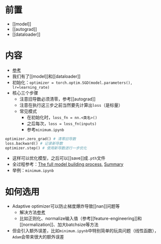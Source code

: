# 前置
- [[model]]
- [[autograd]]
- [[dataloader]]
# 内容
- [参考](https://docs.microsoft.com/en-us/learn/modules/intro-machine-learning-pytorch/6-optimization)
- 我们有了[[model]]和[[dataloader]]
- 初始化：`optimizer = torch.optim.SGD(model.parameters(), lr=learning_rate)`
- 核心三个步骤
  - 注意旧导数必须清零，参考[[autograd]]
  - 注意在执行这三步之前当然要先计算出`loss`（是标量）
  - 常见模式
    - 在初始化时，`loss_fn = nn.<类名>()`
    - 之后每次，`loss = loss_fn(inputs)`
    - 参考`minimum.ipynb`

```python
optimizer.zero_grad() # 清零旧导数
loss.backward() # 记录新导数
optimizer.step() # 使用新导数进行一步优化
```
- 这样可以优化模型，之后可以[[save]]成`.pth`文件
- 全过程参考：[The full model building process](https://docs.microsoft.com/en-us/learn/modules/intro-machine-learning-pytorch/8-quickstart), [Summary](https://docs.microsoft.com/en-us/learn/modules/intro-machine-learning-pytorch/9-summary)
- 举例：`minimum.ipynb`
# 如何选用
- Adaptive optimizer可以防止梯度爆炸导致[[nan]]问题等
  - 解决方法[参考](https://stackoverflow.com/questions/65654279/nan-values-with-sgd-optimizer-in-keras-for-regression-nn#:~:text=The%20NaNs%20in%20the%20loss%20function%20is%20mostly,long%20as%20you%20don%27t%20have%20a%20specific%20reason.)
  - 比如正则化、normalize输入值（参考[[feature-engineering]]和[[normalization]]、加大batchsize等方法
- 但会引入额外误差，比如`minimum.ipynb`中特别简单的玩具问题（线性函数），`Adam`会带来很大的额外误差